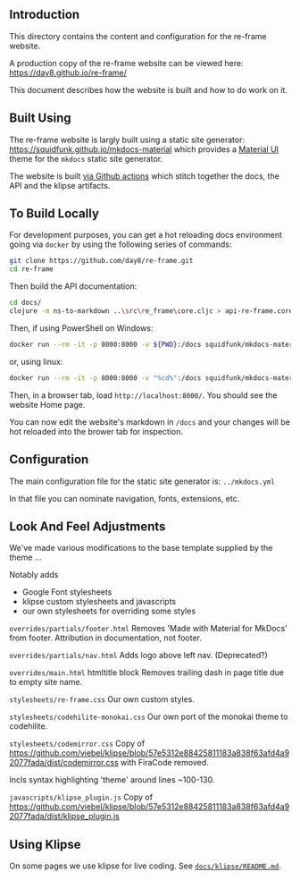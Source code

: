 ## Introduction 

This directory contains the content and configuration for the re-frame website. 

A production copy of the re-frame website can be viewed here: 
https://day8.github.io/re-frame/

This document describes how the website is built and how to do work on it. 


## Built Using 

The re-frame website is largly built using a static site generator:
<https://squidfunk.github.io/mkdocs-material> which provides 
a [Material UI](https://material.io/) theme for the `mkdocs` static site generator.

The website is built [via Github actions](https://github.com/day8/re-frame/blob/feature/mkdocs/.github/workflows/docs-workflow.yml)
which stitch together the docs, the API and the klipse artifacts.

## To Build Locally

For development purposes, you can get a hot reloading docs environment going via `docker` by using the following series of commands: 
```sh
git clone https://github.com/day8/re-frame.git
cd re-frame
```

Then build the API documentation:
```sh
cd docs/
clojure -m ns-to-markdown ..\src\re_frame\core.cljc > api-re-frame.core.md 
```

Then, if using PowerShell on Windows:
```sh
docker run --rm -it -p 8000:8000 -v ${PWD}:/docs squidfunk/mkdocs-material
```
or, using linux:
```sh
docker run --rm -it -p 8000:8000 -v "%cd%":/docs squidfunk/mkdocs-material:5.1.1
```

Then, in a browser tab, load `http://localhost:8000/`. You should see the website Home page. 

You can now edit the website's markdown in `/docs` and your changes will be hot reloaded into the brower tab for inspection.


## Configuration

The main configuration file for the static site generator is:
`../mkdocs.yml`

In that file you can nominate navigation, fonts, extensions, etc.

## Look And Feel Adjustments 

We've made various modifications to the base template supplied by the theme ... 

Notably adds
- Google Font stylesheets
- klipse custom stylesheets and javascripts
- our own stylesheets for overriding some styles

`overrides/partials/footer.html`
Removes 'Made with Material for MkDocs' from footer.
Attribution in documentation, not footer.

`overrides/partials/nav.html`
Adds logo above left nav. (Deprecated?)

`overrides/main.html`
htmltitle block
Removes trailing dash in page title due to empty site name.

`stylesheets/re-frame.css`
Our own custom styles.

`stylesheets/codehilite-monokai.css`
Our own port of the monokai theme to codehilite.

`stylesheets/codemirror.css`
Copy of https://github.com/viebel/klipse/blob/57e5312e88425811183a838f63afd4a92077fada/dist/codemirror.css
with FiraCode removed.

Incls syntax highlighting 'theme' around lines ~100-130.

`javascripts/klipse_plugin.js`
Copy of https://github.com/viebel/klipse/blob/57e5312e88425811183a838f63afd4a92077fada/dist/klipse_plugin.js

## Using Klipse

On some pages we use klipse for live coding. 
See [`docs/klipse/README.md`](klipse/README.md).
